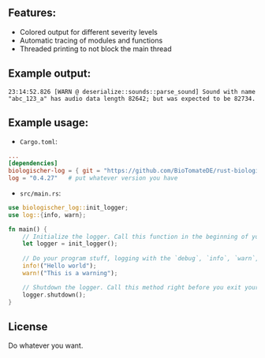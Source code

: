 ## Features:
- Colored output for different severity levels
- Automatic tracing of modules and functions
- Threaded printing to not block the main thread

## Example output:
`23:14:52.826 [WARN @ deserialize::sounds::parse_sound] Sound with name "abc_123_a" has audio data length 82642; but was expected to be 82734.`

## Example usage:
- `Cargo.toml`:
```toml
...
[dependencies]
biologischer-log = { git = "https://github.com/BioTomateDE/rust-biologischer-log" }
log = "0.4.27"   # put whatever version you have
```

- `src/main.rs`:
```rust
use biologischer_log::init_logger;
use log::{info, warn};

fn main() {
    // Initialize the logger. Call this function in the beginning of your main function.
    let logger = init_logger();
   
    // Do your program stuff, logging with the `debug`, `info`, `warn`, and `error` functions from the `log` crate.
    info!("Hello world");
    warn!("This is a warning");

    // Shutdown the logger. Call this method right before you exit your program so that the logging thread can finish, allowing all messages to get printed
    logger.shutdown();
}
```

## License
Do whatever you want.

